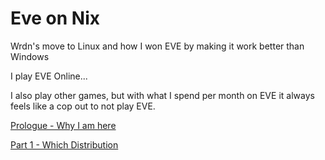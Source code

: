 # Eve on Nix

Wrdn's move to Linux and how I won EVE by making it work better than Windows

I play EVE Online...

I also play other games, but with what I spend per month on EVE it always feels like a cop out to not play EVE.

[Prologue - Why I am here](https://github.com/wrdn-git/eveonnix/wiki/Prologue-%E2%80%90-*spooky-noises*-Big-Brother-is-watching)

[Part 1 - Which Distribution](https://github.com/wrdn-git/eveonnix/wiki/Part-One-%E2%80%90-Which-Distribution)
